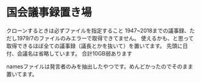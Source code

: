 # 国会議事録置き場
クローンするときは必ずファイルを指定すること
1947~2018までの議事録、ただし1979/7のファイルのみエラーで取得できてません。
使えるかも、と思って取得できるほぼ全ての議事録（議長とかを抜いて）を置いてます。
先頭に日付、会議名は省略しています。
合計10GB弱あります

namesファイルは発言者のみを抽出したやつです。めんどかったのでそのまま置いてます。
